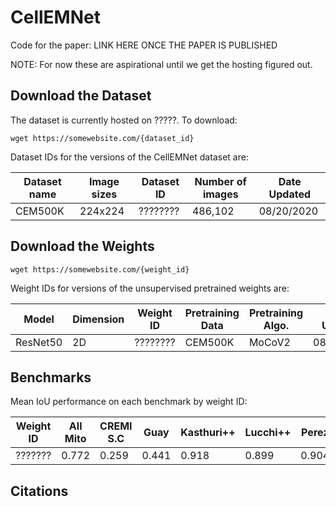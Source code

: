 # CellEMNet

Code for the paper: LINK HERE ONCE THE PAPER IS PUBLISHED

NOTE: For now these are aspirational until we get the hosting figured out. 

## Download the Dataset

The dataset is currently hosted on ?????. To download:

```
wget https://somewebsite.com/{dataset_id}
```

Dataset IDs for the versions of the CellEMNet dataset are:

| Dataset name  | Image sizes   | Dataset ID       | Number of images | Date Updated  | 
| ------------- | ------------- | ---------------- | ---------------- | ------------- |
| CEM500K       | 224x224       | ????????         | 486,102          | 08/20/2020    |


## Download the Weights

```
wget https://somewebsite.com/{weight_id}
```

Weight IDs for versions of the unsupervised pretrained weights are:

| Model         | Dimension     | Weight ID        | Pretraining Data | Pretraining Algo. | Date Updated  | 
| ------------- | ------------- | ---------------- | ---------------- | ----------------- | ------------- |
| ResNet50      | 2D            | ????????         | CEM500K          | MoCoV2            | 08/20/2020    |


## Benchmarks

Mean IoU performance on each benchmark by weight ID:

| Weight ID     | All Mito  | CREMI S.C  | Guay   | Kasthuri++  | Lucchi++  | Perez  | UroCell  | Date Updated |
| ------------- | --------- | ---------- |------- | ----------- | --------- | -----  | -------- | ------------ |
| ???????       | 0.772     | 0.259      | 0.441  | 0.918       | 0.899     | 0.904  | 0.782    | 11/12/2020   |


## Citations

